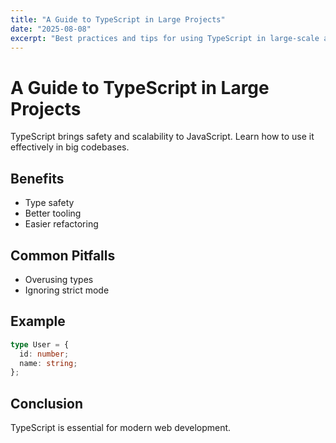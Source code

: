 ```yaml
---
title: "A Guide to TypeScript in Large Projects"
date: "2025-08-08"
excerpt: "Best practices and tips for using TypeScript in large-scale applications."
---
```


# A Guide to TypeScript in Large Projects

TypeScript brings safety and scalability to JavaScript. Learn how to use it effectively in big codebases.

## Benefits
- Type safety
- Better tooling
- Easier refactoring

## Common Pitfalls
- Overusing types
- Ignoring strict mode

## Example
```ts
type User = {
  id: number;
  name: string;
};
```

## Conclusion
TypeScript is essential for modern web development.
